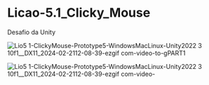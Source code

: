 # Licao-5.1_Clicky_Mouse
 Desafio da Unity

![Lio5 1-ClickyMouse-Prototype5-WindowsMacLinux-Unity2022 3 10f1__DX11_2024-02-2112-08-39-ezgif com-video-to-gPART1](https://github.com/Sam1536/Licao-5.1_Clicky_Mouse/assets/89424721/2657ab05-7240-4b66-9e7b-e4b3f097d870)


![Lio5 1-ClickyMouse-Prototype5-WindowsMacLinux-Unity2022 3 10f1__DX11_2024-02-2112-08-39-ezgif com-video-](https://github.com/Sam1536/Licao-5.1_Clicky_Mouse/assets/89424721/8a49a8b3-f3eb-41e3-aeac-eed9b368bcde)
